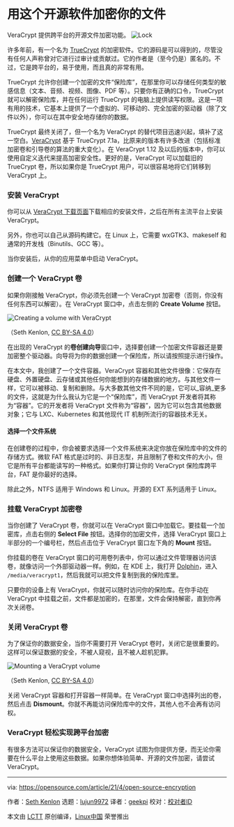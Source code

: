 [#]: subject: (Encrypt your files with this open source software)
[#]: via: (https://opensource.com/article/21/4/open-source-encryption)
[#]: author: (Seth Kenlon https://opensource.com/users/seth)
[#]: collector: (lujun9972)
[#]: translator: (geekpi)
[#]: reviewer: ( )
[#]: publisher: ( )
[#]: url: ( )

用这个开源软件加密你的文件
======
VeraCrypt 提供跨平台的开源文件加密功能。
![Lock][1]

许多年前，有一个名为 [TrueCrypt][2] 的加密软件。它的源码是可以得到的，尽管没有任何人声称曾对它进行过审计或贡献过。它的作者是（至今仍是）匿名的。不过，它是跨平台的，易于使用，而且真的非常有用。

TrueCrypt 允许你创建一个加密的文件“保险库”，在那里你可以存储任何类型的敏感信息（文本、音频、视频、图像、PDF 等）。只要你有正确的口令，TrueCrypt 就可以解密保险库，并在任何运行 TrueCrypt 的电脑上提供读写权限。这是一项有用的技术，它基本上提供了一个虚拟的、可移动的、完全加密的驱动器（除了文件以外），你可以在其中安全地存储你的数据。

TrueCrypt 最终关闭了，但一个名为 VeraCrypt 的替代项目迅速兴起，填补了这一空白。[VeraCrypt][3] 基于 TrueCrypt 7.1a，比原来的版本有许多改进（包括标准加密卷和引导卷的算法的重大变化）。在 VeraCrypt 1.12 及以后的版本中，你可以使用自定义迭代来提高加密安全性。更好的是，VeraCrypt 可以加载旧的 TrueCrypt 卷，所以如果你是 TrueCrypt 用户，可以很容易地将它们转移到 VeraCrypt 上。

### 安装 VeraCrypt

你可以从 [VeraCrypt 下载页面][4]下载相应的安装文件，之后在所有主流平台上安装 VeraCrypt。

另外，你也可以自己从源码构建它。在 Linux 上，它需要 wxGTK3、makeself 和通常的开发栈（Binutils、GCC 等）。

当你安装后，从你的应用菜单中启动 VeraCrypt。

### 创建一个 VeraCrypt 卷

如果你刚接触 VeraCrypt，你必须先创建一个 VeraCrypt 加密卷（否则，你没有任何东西可以解密）。在 VeraCrypt 窗口中，点击左侧的 **Create Volume** 按钮。

![Creating a volume with VeraCrypt][5]

（Seth Kenlon, [CC BY-SA 4.0][6]）

在出现的 VeraCrypt 的**卷创建向导**窗口中，选择要创建一个加密文件容器还是要加密整个驱动器。向导将为你的数据创建一个保险库，所以请按照提示进行操作。

在本文中，我创建了一个文件容器。VeraCrypt 容器和其他文件很像：它保存在硬盘、外置硬盘、云存储或其他任何你能想到的存储数据的地方。与其他文件一样，它可以被移动、复制和删除。与大多数其他文件不同的是，它可以_容纳_更多的文件，这就是为什么我认为它是一个“保险库”，而 VeraCrypt 开发者将其称为“容器”。它的开发者将 VeraCrypt 文件称为“容器”，因为它可以包含其他数据对象；它与 LXC、Kubernetes 和其他现代 IT 机制所流行的容器技术无关。

#### 选择一个文件系统

在创建卷的过程中，你会被要求选择一个文件系统来决定你放在保险库中的文件的存储方式。微软 FAT 格式是过时的、非日志型，并且限制了卷和文件的大小，但它是所有平台都能读写的一种格式。如果你打算让你的 VeraCrypt 保险库跨平台，FAT 是你最好的选择。

除此之外，NTFS 适用于 Windows 和 Linux。开源的 EXT 系列适用于 Linux。

### 挂载 VeraCrypt 加密卷

当你创建了 VeraCrypt 卷，你就可以在 VeraCrypt 窗口中加载它。要挂载一个加密库，点击右侧的 **Select File** 按钮。选择你的加密文件，选择 VeraCrypt 窗口上半部分的一个编号栏，然后点击位于 VeraCrypt 窗口左下角的 **Mount** 按钮。

你挂载的卷在 VeraCrypt 窗口的可用卷列表中，你可以通过文件管理器访问该卷，就像访问一个外部驱动器一样。例如，在 KDE 上，我打开 [Dolphin][7]，进入 `/media/veracrypt1`，然后我就可以把文件复制到我的保险库里。

只要你的设备上有 VeraCrypt，你就可以随时访问你的保险库。在你手动在 VeraCrypt 中挂载之前，文件都是加密的，在那里，文件会保持解密，直到你再次关闭卷。

### 关闭 VeraCrypt 卷

为了保证你的数据安全，当你不需要打开 VeraCrypt 卷时，关闭它是很重要的。这样可以保证数据的安全，不被人窥视，且不被人趁机犯罪。

![Mounting a VeraCrypt volume][8]

（Seth Kenlon, [CC BY-SA 4.0][6]）

关闭 VeraCrypt 容器和打开容器一样简单。在 VeraCrypt 窗口中选择列出的卷，然后点击 **Dismount**。你就不再能访问保险库中的文件，其他人也不会再有访问权。

### VeraCrypt 轻松实现跨平台加密

有很多方法可以保证你的数据安全，VeraCrypt 试图为你提供方便，而无论你需要在什么平台上使用这些数据。如果你想体验简单、开源的文件加密，请尝试 VeraCrypt。

--------------------------------------------------------------------------------

via: https://opensource.com/article/21/4/open-source-encryption

作者：[Seth Kenlon][a]
选题：[lujun9972][b]
译者：[geekpi](https://github.com/geekpi)
校对：[校对者ID](https://github.com/校对者ID)

本文由 [LCTT](https://github.com/LCTT/TranslateProject) 原创编译，[Linux中国](https://linux.cn/) 荣誉推出

[a]: https://opensource.com/users/seth
[b]: https://github.com/lujun9972
[1]: https://opensource.com/sites/default/files/styles/image-full-size/public/lead-images/security-lock-password.jpg?itok=KJMdkKum (Lock)
[2]: https://en.wikipedia.org/wiki/TrueCrypt
[3]: https://www.veracrypt.fr/en/Home.html
[4]: https://www.veracrypt.fr/en/Downloads.html
[5]: https://opensource.com/sites/default/files/uploads/veracrypt-create.jpg (Creating a volume with VeraCrypt)
[6]: https://creativecommons.org/licenses/by-sa/4.0/
[7]: https://en.wikipedia.org/wiki/Dolphin_%28file_manager%29
[8]: https://opensource.com/sites/default/files/uploads/veracrypt-volume.jpg (Mounting a VeraCrypt volume)
